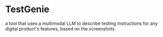 # TestGenie
a tool that uses a multimodal LLM to describe testing instructions for any digital product's features, based on the screenshots
